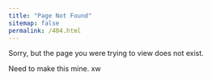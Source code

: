 ```yaml
---
title: "Page Not Found"
sitemap: false
permalink: /404.html
---
```


Sorry, but the page you were trying to view does not exist.

Need to make this mine. xw